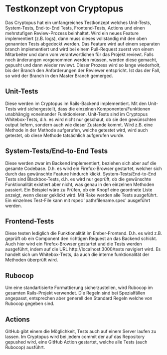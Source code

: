 # Testkonzept von Cryptopus

Das Cryptopus hat ein umfangreiches Testkonzept welches Unit-Tests, System-Tests, End-to-End Tests, Frontend-Tests, Actions und einen mehrstufigen Review-Prozess beinhaltet.
Wird ein neues Feature implementiert (z.B. logs), dann muss dieses vollständig mit den oben genannten Tests abgedeckt werden. Das Feature wird auf einem separaten branch implementiert
und wird bei einem Pull-Request zuerst von einem Mitarbeiter und dann vom verantwortlichen für das Projekt reviewt. Falls noch änderungen vorgenommen werden müssen, werden diese gemacht, gepusht und dann wieder reviewt.
Dieser Prozess wird so lange wiederholt, bis der Branch den Anforderungen der Reviewer entspricht. Ist das der Fall, so wird der Branch in den Master Branch gemerged.

## Unit-Tests
Diese werden im Cryptopus im Rails-Backend implementiert. Mit den Unit-Tests wird sichergestellt, dass die einzelnen Komponenten/Funktionen unabhängig voneinander Funktionieren. Unit-Tests
sind im Cryptopus Whitebox-Tests, d.h. es wird nicht nur geschaut, ob sie den gewünschten output liefern, sondern auch wie dieser Zustande kommt. Wird z.B. eine Methode in der Methode aufgerufen,
welche getestet wird, wird auch getestet, ob diese Methode tatsächlich aufgerufen wurde.

## System-Tests/End-to-End Tests
Diese werden zwar im Backend implementiert, beziehen sich aber auf die gesamte Codebase. D.h. es wird ein Firefox-Browser gestartet, welcher sich durch das gewünschte Feature hindurch klickt.
System-Tests/End-to-End Tests sind Blackbox-Tests, d.h. es wird nur geprüft, ob die gewünschte Funktionalität existiert aber nicht, was genau in den einzelnen Methoden passiert. Ein Beispiel wäre
zu Prüfen, ob ein Knopf eine geordnete Liste anzeigt, wenn dieser geklickt wird. Mit Rake werden alle Tests ausgeführt. Ein einzelnes Test-File kann mit rspec 'path/filename.spec' ausgeführt werden.

## Frontend-Tests
Diese testen lediglich die Funktionalität im Ember-Frontend. D.h. es wird z.B. geprüft ob ein Component den richtigen Request an das Backend schickt. Auch hier wird ein Firefox-Browser gestartet
und die Tests werden ausgeführt, indem auf die URL http://localhost:3000/tests navigiert wird. Es handelt sich um Whitebox-Tests, da auch die interne funktionalität der Methoden überprüft wird.

## Rubocop
Um eine standartisierte Formattierung sicherzustellen, wird Rubocop im gesamten Rails-Projekt verwendet. Die Regeln sind bei Spezialfällen angepasst, entsprechen aber generell den Standard Regeln welche von Rubocop gegeben sind.

## Actions
GitHub gibt einem die Möglichkeit, Tests auch auf einem Server laufen zu lassen. Im Cryptopus wird bei jedem commit der auf das Repository gepushed wird, eine GitHub Action gestartet,
welche alle Tests (auch Rubocop) ausführt.

